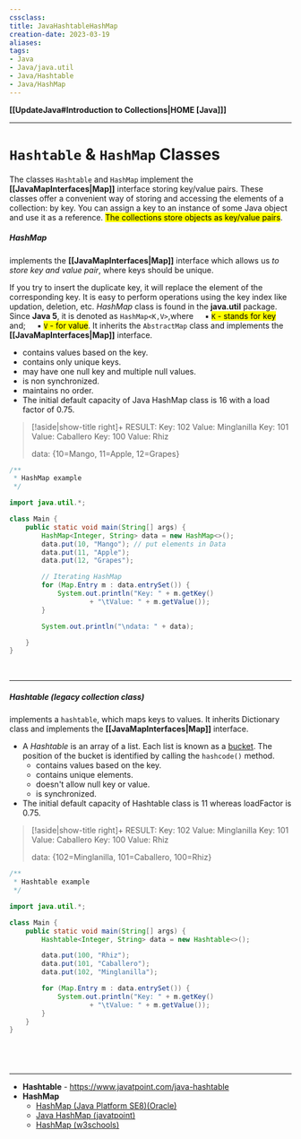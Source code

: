 ```yaml
---
cssclass:
title: JavaHashtableHashMap
creation-date: 2023-03-19
aliases:
tags:
- Java
- Java/java.util
- Java/Hashtable
- Java/HashMap
---
```

**[[UpdateJava#Introduction to Collections|HOME [Java]]]**

---
# `Hashtable` & `HashMap` Classes
The classes `Hashtable` and `HashMap` implement the **[[JavaMapInterfaces|Map]]** interface storing key/value pairs. These classes offer a convenient way of storing and accessing the elements of a collection: by key. You can assign a key to an instance of some Java object and use it as a reference. <mark class="hltr-lightgreen">The collections store objects as key/value pairs</mark>.

##### HashMap
implements the **[[JavaMapInterfaces|Map]]** interface which allows us _to store key and value pair_, where keys should be unique.

If you try to insert the duplicate key, it will replace the element of the corresponding key. It is easy to perform operations using the key index like updation, deletion, etc. *HashMap* class is found in the **java.util** package.
Since **Java 5**, it is denoted as `HashMap<K,V>`,where
$\quad$▪ <mark class="hltr-lightblue">`K` -  stands for key</mark> and;
$\quad$▪ <mark class="hltr-lightblue">`V` -  for value</mark>.
It inherits the `AbstractMap` class and implements the **[[JavaMapInterfaces|Map]]** interface.
- contains values based on the key.
- contains only unique keys.
- may have one null key and multiple null values.
- is non synchronized.
- maintains no order.
- The initial default capacity of Java HashMap class is 16 with a load factor of 0.75.

>[!aside|show-title right]+ RESULT:
>Key: 102        Value: Minglanilla
>Key: 101        Value: Caballero
>Key: 100        Value: Rhiz
> 
> data: {10=Mango, 11=Apple, 12=Grapes}

```java
/**
 * HashMap example
 */

import java.util.*;

class Main {
    public static void main(String[] args) {
        HashMap<Integer, String> data = new HashMap<>();
        data.put(10, "Mango"); // put elements in Data
        data.put(11, "Apple");
        data.put(12, "Grapes");

        // Iterating HashMap
        for (Map.Entry m : data.entrySet()) {
            System.out.println("Key: " + m.getKey()
                    + "\tValue: " + m.getValue());
        }

        System.out.println("\ndata: " + data);

    }
}
```

<br>

---
##### Hashtable (legacy collection class)
implements a `hashtable`, which maps keys to values. It inherits Dictionary class and implements the **[[JavaMapInterfaces|Map]]** interface.
-   A *Hashtable* is an array of a list. Each list is known as a <u>bucket</u>. The position of the bucket is identified by calling the `hashcode()` method.
	- contains values based on the key.
	- contains unique elements.
	- doesn't allow null key or value.
	- is synchronized.
-   The initial default capacity of Hashtable class is 11 whereas loadFactor is 0.75.

>[!aside|show-title right]+ RESULT:
>Key: 102        Value: Minglanilla
>Key: 101        Value: Caballero
>Key: 100        Value: Rhiz
> 
> data: {102=Minglanilla, 101=Caballero, 100=Rhiz}

```java
/**
 * Hashtable example
 */

import java.util.*;

class Main {
    public static void main(String[] args) {
        Hashtable<Integer, String> data = new Hashtable<>();

        data.put(100, "Rhiz");
        data.put(101, "Caballero");
        data.put(102, "Minglanilla");

        for (Map.Entry m : data.entrySet()) {
            System.out.println("Key: " + m.getKey()
                    + "\tValue: " + m.getValue());
        }
    }
}
```

# 
<br>

---
- **Hashtable** - https://www.javatpoint.com/java-hashtable
- **HashMap**
	- [HashMap (Java Platform SE8)(Oracle)](https://docs.oracle.com/javase/8/docs/api/java/util/HashMap.html)
	- [Java HashMap (javatpoint)](https://www.javatpoint.com/java-hashmap)
	- [HashMap (w3schools)](https://www.w3schools.com/java/java_hashmap.asp)
